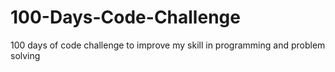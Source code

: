 # 100-Days-Code-Challenge
100 days of code challenge to improve my skill in programming and problem solving
